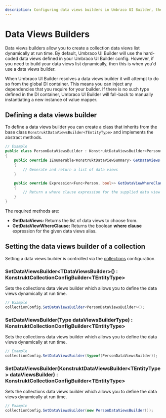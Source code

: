 ```yaml
---
description: Configuring data views builders in Umbraco UI Builder, the backoffice UI builder for Umbraco.
---
```


# Data Views Builders

Data views builders allow you to create a collection data views list dynamically at run time. By default, Umbraco UI Builder will use the hard-coded data views defined in your Umbraco UI Builder config. However, if you need to build your data views list dynamically, then this is when you'd use a data views builder.

When Umbraco UI Builder resolves a data views builder it will attempt to do so from the global DI container. This means you can inject any dependencies that you require for your builder. If there is no such type defined in the DI container, Umbraco UI Builder will fall-back to manually instantiating a new instance of value mapper.

## Defining a data views builder

To define a data views builder you can create a class that inherits from the base class `KonstruktDataViewsBuilder<TEntityType>` and implements the abstract methods.

````csharp
// Example
public class PersonDataViewsBuilder : KonstruktDataViewsBuilder<Person>
{
    public override IEnumerable<KonstruktDataViewSummary> GetDataViews()
    {
        // Generate and return a list of data views
    }

    public override Expression<Func<Person, bool>> GetDataViewWhereClause(string dataViewAlias)
    {
        // Return a where clause expression for the supplied data view alias
    }
}
````

The required methods are:

* **GetDataViews:** Returns the list of data views to choose from.
* **GetDataViewWhereClause:** Returns the boolean **where clause** expression for the given data views alias.

## Setting the data views builder of a collection

Setting a data views builder is controlled via the [collections](../collections/overview.md) configuration.

### **SetDataViewsBuilder&lt;TDataViewsBuilder&gt;() : KonstruktCollectionConfigBuilder&lt;TEntityType&gt;**

Sets the collections data views builder which allows you to define the data views dynamically at run time.

````csharp
// Example
collectionConfig.SetDataViewsBuilder<PersonDataViewsBuilder>();
````

### **SetDataViewsBuilder(Type dataViewsBuilderType) : KonstruktCollectionConfigBuilder&lt;TEntityType&gt;**

Sets the collections data views builder which allows you to define the data views dynamically at run time.

````csharp
// Example
collectionConfig.SetDataViewsBuilder(typeof(PersonDataViewsBuilder));
````

### **SetDataViewsBuilder(KonstruktDataViewsBuilder&lt;TEntityType&gt; dataViewsBuilder) : KonstruktCollectionConfigBuilder&lt;TEntityType&gt;**

Sets the collections data views builder which allows you to define the data views dynamically at run time.

````csharp
// Example
collectionConfig.SetDataViewsBuilder(new PersonDataViewsBuilder());
````
